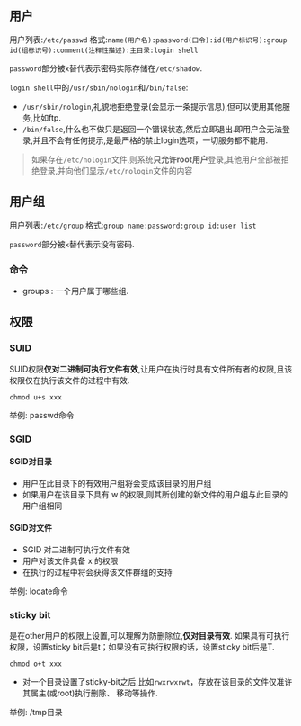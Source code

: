 ## 用户

用户列表:`/etc/passwd`
格式:`name(用户名):password(口令):id(用户标识号):group id(组标识号):comment(注释性描述):主目录:login shell`

`password`部分被`x`替代表示密码实际存储在`/etc/shadow`.

`login shell`中的`/usr/sbin/nologin`和`/bin/false`:

- `/usr/sbin/nologin`,礼貌地拒绝登录(会显示一条提示信息),但可以使用其他服务,比如ftp.
- `/bin/false`,什么也不做只是返回一个错误状态,然后立即退出.即用户会无法登录,并且不会有任何提示,是最严格的禁止login选项，一切服务都不能用.

> 如果存在`/etc/nologin`文件,则系统**只允许root用户**登录,其他用户全部被拒绝登录,并向他们显示`/etc/nologin`文件的内容

## 用户组

用户列表:`/etc/group`
格式:`group name:password:group id:user list`

`password`部分被`x`替代表示没有密码.

### 命令

- groups : 一个用户属于哪些组.

## 权限

### SUID

SUID权限**仅对二进制可执行文件有效**,让用户在执行时具有文件所有者的权限,且该权限仅在执行该文件的过程中有效.

```
chmod u+s xxx
```

举例: passwd命令

### SGID

#### SGID对目录

- 用户在此目录下的有效用户组将会变成该目录的用户组
- 如果用户在该目录下具有 w 的权限,则其所创建的新文件的用户组与此目录的用户组相同

#### SGID对文件

- SGID 对二进制可执行文件有效
- 用户对该文件具备 x 的权限
- 在执行的过程中将会获得该文件群组的支持

举例: locate命令

### sticky bit

是在other用户的权限上设置,可以理解为防删除位,**仅对目录有效**.
如果具有可执行权限，设置sticky bit后是t；如果没有可执行权限的话，设置sticky bit后是T.

```
chmod o+t xxx
```

- 对一个目录设置了sticky-bit之后,比如`rwxrwxrwt`，存放在该目录的文件仅准许其属主(或root)执行删除、 移动等操作.

举例: /tmp目录

###
